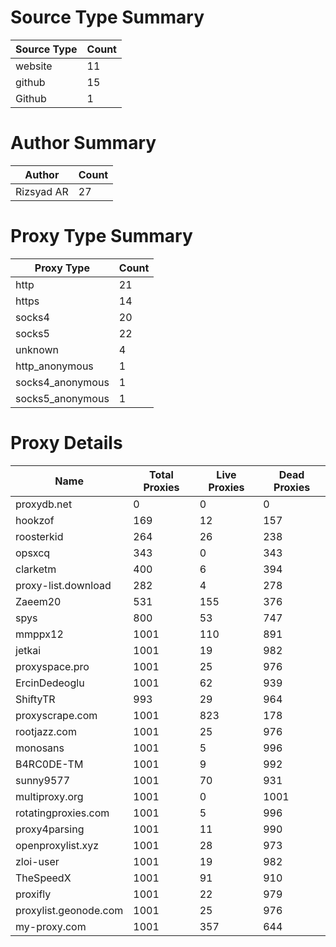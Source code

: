 # Source Type Summary

| Source Type | Count |
|-------------|-------|
| website | 11 |
| github | 15 |
| Github | 1 |


# Author Summary

| Author | Count |
|--------|-------|
| Rizsyad AR | 27 |


# Proxy Type Summary

| Proxy Type | Count |
|------------|-------|
| http | 21 |
| https | 14 |
| socks4 | 20 |
| socks5 | 22 |
| unknown | 4 |
| http_anonymous | 1 |
| socks4_anonymous | 1 |
| socks5_anonymous | 1 |


# Proxy Details

| Name | Total Proxies | Live Proxies | Dead Proxies |
|------|---------------|--------------|---------------|
| proxydb.net | 0 | 0 | 0 |
| hookzof | 169 | 12 | 157 |
| roosterkid | 264 | 26 | 238 |
| opsxcq | 343 | 0 | 343 |
| clarketm | 400 | 6 | 394 |
| proxy-list.download | 282 | 4 | 278 |
| Zaeem20 | 531 | 155 | 376 |
| spys | 800 | 53 | 747 |
| mmppx12 | 1001 | 110 | 891 |
| jetkai | 1001 | 19 | 982 |
| proxyspace.pro | 1001 | 25 | 976 |
| ErcinDedeoglu | 1001 | 62 | 939 |
| ShiftyTR | 993 | 29 | 964 |
| proxyscrape.com | 1001 | 823 | 178 |
| rootjazz.com | 1001 | 25 | 976 |
| monosans | 1001 | 5 | 996 |
| B4RC0DE-TM | 1001 | 9 | 992 |
| sunny9577 | 1001 | 70 | 931 |
| multiproxy.org | 1001 | 0 | 1001 |
| rotatingproxies.com | 1001 | 5 | 996 |
| proxy4parsing | 1001 | 11 | 990 |
| openproxylist.xyz | 1001 | 28 | 973 |
| zloi-user | 1001 | 19 | 982 |
| TheSpeedX | 1001 | 91 | 910 |
| proxifly | 1001 | 22 | 979 |
| proxylist.geonode.com | 1001 | 25 | 976 |
| my-proxy.com | 1001 | 357 | 644 |
